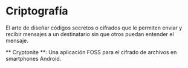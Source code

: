 [Title]: # (Criptografía)
[Order]: # (27)

# Criptografía 

El arte de diseñar códigos secretos o cifrados que le permiten enviar y recibir mensajes a un destinatario sin que otros puedan entender el mensaje. 

** Cryptonite **: 
Una aplicación FOSS para el cifrado de archivos en smartphones Android.